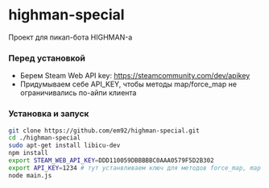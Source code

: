 # highman-special

Проект для пикап-бота HIGHMAN-а

### Перед установкой

- Берем Steam Web API key: https://steamcommunity.com/dev/apikey
- Придумываем себе API_KEY, чтобы методы map/force_map не ограничивались по-айпи клиента

### Установка и запуск

```sh
git clone https://github.com/em92/highman-special.git
cd ./highman-special
sudo apt-get install libicu-dev
npm install
export STEAM_WEB_API_KEY=DDD110059DBBBBBC0AAA0579F5D2B302
export API_KEY=1234 # тут устанвливаем ключ для методов force_map, map
node main.js
```
